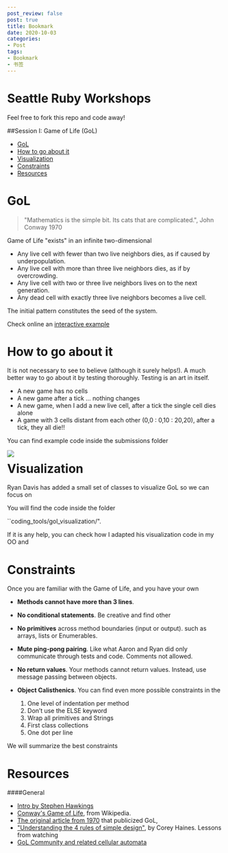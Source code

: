 ```yaml
---
post_review: false
post: true
title: Bookmark
date: 2020-10-03
categories:
- Post
tags:
- Bookmark
- 书签
---
```


# Seattle Ruby Workshops

Feel free to fork this repo and code away!

##Session I: Game of Life (GoL)

- [GoL](#gol)
- [How to go about it](#how-to-go-about-it)
- [Visualization](#visualization)
- [Constraints](#constraints)
- [Resources](#resources)

GoL
===

> "Mathematics is the simple bit. Its cats that are complicated.", John Conway 1970

Game of Life "exists" in an infinite two-dimensional

- Any live cell with fewer than two live neighbors dies, as if caused by underpopulation.
- Any live cell with more than three live neighbors dies, as if by overcrowding.
- Any live cell with two or three live neighbors lives on to the next generation.
- Any dead cell with exactly three live neighbors becomes a live cell.

The initial pattern constitutes the seed of the system. 

Check online an [interactive example](http://pmav.eu/stuff/javascript-game-of-life-v3.1.1/)

How to go about it
==================

It is not necessary to see to believe (although it surely helps!). A much better way to go about it by testing thoroughly. Testing is an art in itself.


  - A new game has no cells
  - A new game after a tick ... nothing changes
  - A new game, when I add a new live cell, after a tick the single cell dies alone
  - A game with 3 cells distant from each other (0,0 : 0,10 : 20,20), after a tick, they all die!!

You can find example code inside the submissions folder 

<img src="https://qinghongjiao.com/images/favicon.png" align="left"/>

Visualization
=============

Ryan Davis has added a small set of classes to visualize GoL so we can focus on

You will find the code inside the folder

``coding_tools/gol_visualization/".

If it is any help, you can check how I adapted his visualization code in my OO and 

Constraints
============

Once you are familiar with the Game of Life, and you have your own 

* **Methods cannot have more than 3 lines**.
* **No conditional statements**. Be creative and find other
* **No primitives** across method boundaries (input or output).  such as arrays, lists or Enumerables.
* **Mute ping-pong pairing**. Like what Aaron and Ryan did only communicate through tests and code. Comments not allowed.
* **No return values**. Your methods cannot return values. Instead, use message passing between objects.

* **Object Calisthenics**. You can find even more possible constraints in the

    1. One level of indentation per method
    2. Don’t use the ELSE keyword
    3. Wrap all primitives and Strings
    4. First class collections
    5. One dot per line

We will summarize the best constraints

Resources
=========

####General

* [Intro by Stephen Hawkings](https://www.youtube.com/watch?v=CgOcEZinQ2I&feature=youtu.be)
* [Conway's Game of Life](http://en.wikipedia.org/wiki/Conway%27s_Game_of_Life), from Wikipedia.
* [The original article from 1970](http://www.ibiblio.org/lifepatterns/october1970.html) that publicized GoL, 
* ["Understanding the 4 rules of simple design"](www.coreyhaines.com), by Corey Haines. Lessons from watching 
* [GoL Community and related cellular automata](http://conwaylife.com/)



